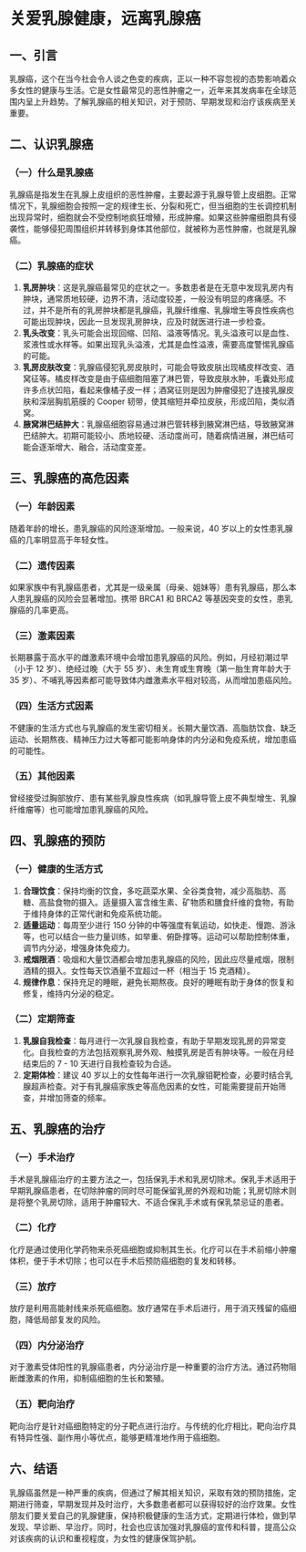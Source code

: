 # 关爱乳腺健康，远离乳腺癌

## 一、引言
乳腺癌，这个在当今社会令人谈之色变的疾病，正以一种不容忽视的态势影响着众多女性的健康与生活。它是女性最常见的恶性肿瘤之一，近年来其发病率在全球范围内呈上升趋势。了解乳腺癌的相关知识，对于预防、早期发现和治疗该疾病至关重要。

## 二、认识乳腺癌
### （一）什么是乳腺癌
乳腺癌是指发生在乳腺上皮组织的恶性肿瘤，主要起源于乳腺导管上皮细胞。正常情况下，乳腺细胞会按照一定的规律生长、分裂和死亡，但当细胞的生长调控机制出现异常时，细胞就会不受控制地疯狂增殖，形成肿瘤。如果这些肿瘤细胞具有侵袭性，能够侵犯周围组织并转移到身体其他部位，就被称为恶性肿瘤，也就是乳腺癌。

### （二）乳腺癌的症状
1. **乳房肿块**：这是乳腺癌最常见的症状之一。多数患者是在无意中发现乳房内有肿块，通常质地较硬，边界不清，活动度较差，一般没有明显的疼痛感。不过，并不是所有的乳房肿块都是乳腺癌，乳腺纤维瘤、乳腺增生等良性疾病也可能出现肿块，因此一旦发现乳房肿块，应及时就医进行进一步检查。
2. **乳头改变**：乳头可能会出现回缩、凹陷、溢液等情况。乳头溢液可以是血性、浆液性或水样等。如果出现乳头溢液，尤其是血性溢液，需要高度警惕乳腺癌的可能。
3. **乳房皮肤改变**：乳腺癌侵犯乳房皮肤时，可能会导致皮肤出现橘皮样改变、酒窝征等。橘皮样改变是由于癌细胞阻塞了淋巴管，导致皮肤水肿，毛囊处形成许多点状凹陷，看起来像橘子皮一样；酒窝征则是因为肿瘤侵犯了连接乳腺皮肤和深层胸肌筋膜的 Cooper 韧带，使其缩短并牵拉皮肤，形成凹陷，类似酒窝。
4. **腋窝淋巴结肿大**：乳腺癌细胞容易通过淋巴管转移到腋窝淋巴结，导致腋窝淋巴结肿大。初期可能较小、质地较硬、活动度尚可，随着病情进展，淋巴结可能会逐渐增大、融合，活动度变差。

## 三、乳腺癌的高危因素
### （一）年龄因素
随着年龄的增长，患乳腺癌的风险逐渐增加。一般来说，40 岁以上的女性患乳腺癌的几率明显高于年轻女性。

### （二）遗传因素
如果家族中有乳腺癌患者，尤其是一级亲属（母亲、姐妹等）患有乳腺癌，那么本人患乳腺癌的风险会显著增加。携带 BRCA1 和 BRCA2 等基因突变的女性，患乳腺癌的几率更高。

### （三）激素因素
长期暴露于高水平的雌激素环境中会增加患乳腺癌的风险。例如，月经初潮过早（小于 12 岁）、绝经过晚（大于 55 岁）、未生育或生育晚（第一胎生育年龄大于 35 岁）、不哺乳等因素都可能导致体内雌激素水平相对较高，从而增加患癌风险。

### （四）生活方式因素
不健康的生活方式也与乳腺癌的发生密切相关。长期大量饮酒、高脂肪饮食、缺乏运动、长期熬夜、精神压力过大等都可能影响身体的内分泌和免疫系统，增加患癌的可能性。

### （五）其他因素
曾经接受过胸部放疗、患有某些乳腺良性疾病（如乳腺导管上皮不典型增生、乳腺纤维瘤等）也可能增加患乳腺癌的风险。

## 四、乳腺癌的预防
### （一）健康的生活方式
1. **合理饮食**：保持均衡的饮食，多吃蔬菜水果、全谷类食物，减少高脂肪、高糖、高盐食物的摄入。适量摄入富含维生素、矿物质和膳食纤维的食物，有助于维持身体的正常代谢和免疫系统功能。
2. **适量运动**：每周至少进行 150 分钟的中等强度有氧运动，如快走、慢跑、游泳等，也可以结合一些力量训练，如举重、俯卧撑等。运动可以帮助控制体重，调节内分泌，增强身体免疫力。
3. **戒烟限酒**：吸烟和大量饮酒都会增加患乳腺癌的风险，因此应尽量戒烟，限制酒精的摄入。女性每天饮酒量不宜超过一杯（相当于 15 克酒精）。
4. **规律作息**：保持充足的睡眠，避免长期熬夜。良好的睡眠有助于身体的恢复和修复，维持内分泌的稳定。

### （二）定期筛查
1. **乳腺自我检查**：每月进行一次乳腺自我检查，有助于早期发现乳房的异常变化。自我检查的方法包括观察乳房外观、触摸乳房是否有肿块等。一般在月经结束后的 7 - 10 天进行自我检查较为合适。
2. **定期体检**：建议 40 岁以上的女性每年进行一次乳腺钼靶检查，必要时结合乳腺超声检查。对于有乳腺癌家族史等高危因素的女性，可能需要提前开始筛查，并增加筛查的频率。

## 五、乳腺癌的治疗
### （一）手术治疗
手术是乳腺癌治疗的主要方法之一，包括保乳手术和乳房切除术。保乳手术适用于早期乳腺癌患者，在切除肿瘤的同时尽可能保留乳房的外观和功能；乳房切除术则是将整个乳房切除，适用于肿瘤较大、不适合保乳手术或有保乳禁忌证的患者。

### （二）化疗
化疗是通过使用化学药物来杀死癌细胞或抑制其生长。化疗可以在手术前缩小肿瘤体积，便于手术切除；也可以在手术后预防癌细胞的复发和转移。

### （三）放疗
放疗是利用高能射线来杀死癌细胞。放疗通常在手术后进行，用于消灭残留的癌细胞，降低局部复发的风险。

### （四）内分泌治疗
对于激素受体阳性的乳腺癌患者，内分泌治疗是一种重要的治疗方法。通过药物阻断雌激素的作用，抑制癌细胞的生长和繁殖。

### （五）靶向治疗
靶向治疗是针对癌细胞特定的分子靶点进行治疗。与传统的化疗相比，靶向治疗具有特异性强、副作用小等优点，能够更精准地作用于癌细胞。

## 六、结语
乳腺癌虽然是一种严重的疾病，但通过了解其相关知识，采取有效的预防措施，定期进行筛查，早期发现并及时治疗，大多数患者都可以获得较好的治疗效果。女性朋友们要关爱自己的乳腺健康，保持积极健康的生活方式，定期进行体检，做到早发现、早诊断、早治疗。同时，社会也应该加强对乳腺癌的宣传和科普，提高公众对该疾病的认识和重视程度，为女性的健康保驾护航。 